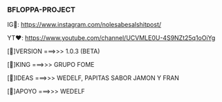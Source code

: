 ### BFLOPPA-PROJECT

IG🧡: https://www.instagram.com/nolesabesalshitpost/

YT❤️: https://www.youtube.com/channel/UCVMLE0U-4S9NZt25q1oOiYg

[🍪]VERSION ===>>> 1.0.3 (BETA)

[👑]KING    ===>>> GRUPO FOME

[💌]IDEAS   ===>>> WEDELF, PAPITAS SABOR JAMON Y FRAN

[💖]APOYO   ===>>> WEDELF

